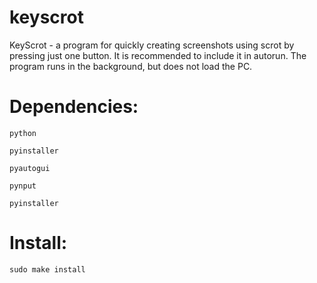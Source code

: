 # keyscrot
KeyScrot - a program for quickly creating screenshots using scrot by pressing just one button. It is recommended to include it in autorun.
The program runs in the background, but does not load the PC.

# Dependencies:

`python`

`pyinstaller`

`pyautogui`

`pynput`

`pyinstaller`

# Install:

`sudo make install`
